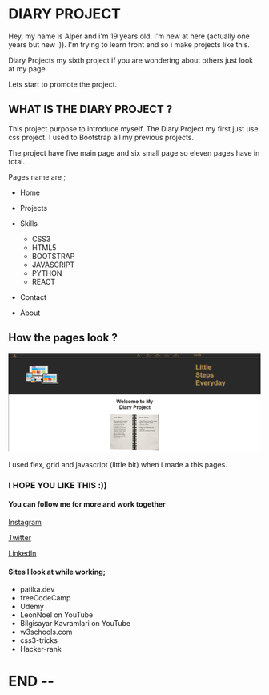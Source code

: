 # DIARY PROJECT

Hey, my name is Alper and i'm 19 years old. I'm new at here (actually one years but new :)). I'm trying to learn front end so i make projects like this.

Diary Projects my sixth project if you are wondering about others just look at my page. 

Lets start to promote the project.


## WHAT IS THE DIARY PROJECT ?

This project purpose to introduce myself. The Diary Project my first just use css project. I used to Bootstrap all my previous projects. 

The project have five main page and six small page so eleven pages have in total. 

Pages name are ;

- Home
- Projects
- Skills
    
    - CSS3
    - HTML5
    - BOOTSTRAP
    - JAVASCRIPT
    - PYTHON
    - REACT
- Contact
- About


## How the pages look ?

![pages-images](/media/ezgif.com-gif-maker.gif)

I used flex, grid and javascript (little bit) when i made a this pages.


### I HOPE YOU LIKE THIS :))

#### You can follow me for more and work together

[Instagram](https://www.instagram.com/alpyvz.00/)

[Twitter](https://twitter.com/alleyy_01)

[LinkedIn](https://www.linkedin.com/in/alper-yavuz-9a3b26248/)

#### Sites I look at while working;

- patika.dev
- freeCodeCamp
- Udemy
- LeonNoel on YouTube
- Bilgisayar Kavramlari on YouTube
- w3schools.com
- css3-tricks
- Hacker-rank


# END -- 
